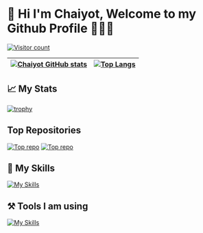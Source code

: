 # 👋  Hi I'm Chaiyot, Welcome to my Github Profile 👨🏻‍💻
[![Visitor count](https://shields-io-visitor-counter.herokuapp.com/badge?page=chaiyodcymg.Spoon-Knife&label=View%20Profile&labelColor=000000&logo=GitHub&logoColor=FFFFFF&color=red)](https://github.com/chaiyodcymg/)


|  [![Chaiyot GitHub stats](https://github-readme-stats.vercel.app/api?username=chaiyodcymg&show_icons=true&title_color=3366ff&icon_color=FF6347&hide_border=true)](https://github.com/chaiyodcymg/chaiyodcymg) | [![Top Langs](https://github-readme-stats.vercel.app/api/top-langs/?username=chaiyodcymg&&layout=compact&show_icons=true&langs_count=10&hide=Hack,vue,blade,starlark,shell&title_color=3366ff&hide_border=true)](https://github.com/chaiyodcymg/chaiyodcymg)  |
| ------------- | ------------- |
 
## 📈 My Stats
[![trophy](https://github-profile-trophy.vercel.app/?username=chaiyodcymg)](https://github.com/chaiyodcymg/chaiyodcymg)


## Top Repositories
 [![Top repo ](https://github-readme-stats.vercel.app/api/pin/?username=chaiyodcymg&repo=react-native-swipeable-list-view&title_color=3366ff&icon_color=FF6347)](https://github.com/chaiyodcymg/react-native-swipeable-list-view) [![Top repo ](https://github-readme-stats.vercel.app/api/pin/?username=chaiyodcymg&repo=react_native_music&title_color=3366ff&icon_color=FF6347)](https://github.com/chaiyodcymg/react_native_music)



## 🚀 My Skills
[![My Skills](https://skills.thijs.gg/icons?i=js,ts,react,html,css,nodejs,express,java,spring,kotlin,swift,py,php,laravel,mysql,mongodb,git,docker,redis,bash,linux)](https://github.com/chaiyodcymg/chaiyodcymg)

## ⚒️ Tools I am using
[![My Skills](https://skills.thijs.gg/icons?i=vscode,eclipse,postman,git,figma,firebase,androidstudio)](https://github.com/chaiyodcymg/chaiyodcymg)
